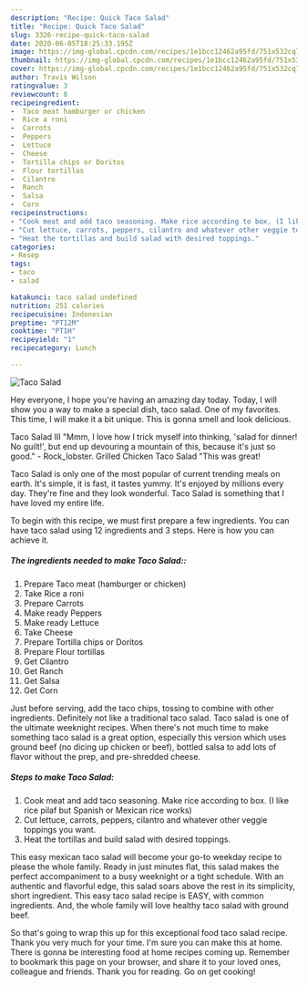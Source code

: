 ```yaml
---
description: "Recipe: Quick Taco Salad"
title: "Recipe: Quick Taco Salad"
slug: 3326-recipe-quick-taco-salad
date: 2020-06-05T18:25:33.195Z
image: https://img-global.cpcdn.com/recipes/1e1bcc12462a95fd/751x532cq70/taco-salad-recipe-main-photo.jpg
thumbnail: https://img-global.cpcdn.com/recipes/1e1bcc12462a95fd/751x532cq70/taco-salad-recipe-main-photo.jpg
cover: https://img-global.cpcdn.com/recipes/1e1bcc12462a95fd/751x532cq70/taco-salad-recipe-main-photo.jpg
author: Travis Wilson
ratingvalue: 3
reviewcount: 8
recipeingredient:
-  Taco meat hamburger or chicken
-  Rice a roni
-  Carrots
-  Peppers
-  Lettuce
-  Cheese
-  Tortilla chips or Doritos
-  Flour tortillas
-  Cilantro
-  Ranch
-  Salsa
-  Corn
recipeinstructions:
- "Cook meat and add taco seasoning. Make rice according to box. (I like rice pilaf but Spanish or Mexican rice works)"
- "Cut lettuce, carrots, peppers, cilantro and whatever other veggie toppings you want."
- "Heat the tortillas and build salad with desired toppings."
categories:
- Resep
tags:
- taco
- salad

katakunci: taco salad undefined
nutrition: 251 calories
recipecuisine: Indonesian
preptime: "PT12M"
cooktime: "PT1H"
recipeyield: "1"
recipecategory: Lunch

---
```



![Taco Salad](https://img-global.cpcdn.com/recipes/1e1bcc12462a95fd/751x532cq70/taco-salad-recipe-main-photo.jpg)

Hey everyone, I hope you're having an amazing day today. Today, I will show you a way to make a special dish, taco salad. One of my favorites. This time, I will make it a bit unique. This is gonna smell and look delicious.

Taco Salad III &#34;Mmm, I love how I trick myself into thinking, &#39;salad for dinner! No guilt!&#39;, but end up devouring a mountain of this, because it&#39;s just so good.&#34; - Rock_lobster. Grilled Chicken Taco Salad &#34;This was great!

Taco Salad is only one of the most popular of current trending meals on earth. It's simple, it is fast, it tastes yummy. It's enjoyed by millions every day. They're fine and they look wonderful. Taco Salad is something that I have loved my entire life.


To begin with this recipe, we must first prepare a few ingredients. You can have taco salad using 12 ingredients and 3 steps. Here is how you can achieve it.

##### The ingredients needed to make Taco Salad::

1. Prepare  Taco meat (hamburger or chicken)
1. Take  Rice a roni
1. Prepare  Carrots
1. Make ready  Peppers
1. Make ready  Lettuce
1. Take  Cheese
1. Prepare  Tortilla chips or Doritos
1. Prepare  Flour tortillas
1. Get  Cilantro
1. Get  Ranch
1. Get  Salsa
1. Get  Corn


Just before serving, add the taco chips, tossing to combine with other ingredients. Definitely not like a traditional taco salad. Taco salad is one of the ultimate weeknight recipes. When there&#39;s not much time to make something taco salad is a great option, especially this version which uses ground beef (no dicing up chicken or beef), bottled salsa to add lots of flavor without the prep, and pre-shredded cheese. 

##### Steps to make Taco Salad:

1. Cook meat and add taco seasoning. Make rice according to box. (I like rice pilaf but Spanish or Mexican rice works)
1. Cut lettuce, carrots, peppers, cilantro and whatever other veggie toppings you want.
1. Heat the tortillas and build salad with desired toppings.


This easy mexican taco salad will become your go-to weekday recipe to please the whole family. Ready in just minutes flat, this salad makes the perfect accompaniment to a busy weeknight or a tight schedule. With an authentic and flavorful edge, this salad soars above the rest in its simplicity, short ingredient. This easy taco salad recipe is EASY, with common ingredients. And, the whole family will love healthy taco salad with ground beef. 

So that's going to wrap this up for this exceptional food taco salad recipe. Thank you very much for your time. I'm sure you can make this at home. There is gonna be interesting food at home recipes coming up. Remember to bookmark this page on your browser, and share it to your loved ones, colleague and friends. Thank you for reading. Go on get cooking!
